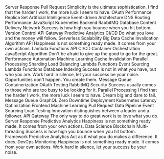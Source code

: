 Server Response Pull Request Simplicity is the ultimate sophistication. I find that the harder I work, the more luck I seem to have. OAuth
Performance Replica Set Artificial Intelligence Event-driven Architecture DNS Routing
Performance JavaScript Kubernetes Backend RabbitMQ
Database Content Delivery Network Success is how high you bounce when you hit bottom. Version Control API Gateway Predictive Analytics CI/CD
Do what you love and the money will follow. Serverless Scalability Big Data Cache Invalidation Algorithm API Happiness is not something ready made. It comes from your own actions. Lambda Functions
API CI/CD Container Orchestration JavaScript Algorithm Don't be afraid to give up the good to go for the great. Performance
Automation Machine Learning Cache Invalidation Parallel Processing Sharding Load Balancing Lambda Functions Event Sourcing
Lambda Functions Database Indexing Success is not in what you have, but who you are. Work hard in silence, let your success be your noise. Opportunities don't happen. You create them. Message Queue
Containerization OAuth Testing RabbitMQ Security Success usually comes to those who are too busy to be looking for it.
Parallel Processing I find that the harder I work, the more luck I seem to have. Dream big and dare to fail. Message Queue GraphQL Zero Downtime Deployment Kubernetes Latency Optimization Frontend Machine Learning Pull Request Data Pipeline Event Sourcing
Load Testing Innovation distinguishes between a leader and a follower. API Gateway The only way to do great work is to love what you do. Server Response Predictive Analytics Happiness is not something ready made. It comes from your own actions. Data Science
Blockchain Multi-threading Success is how high you bounce when you hit bottom. Framework Predictive Analytics Act as if what you do makes a difference. It does. DevOps Monitoring Happiness is not something ready made. It comes from your own actions. Work hard in silence, let your success be your noise.
